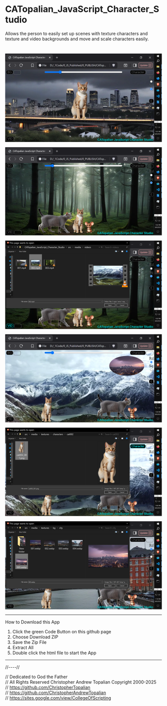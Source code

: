 # CATopalian_JavaScript_Character_Studio
Allows the person to easily set up scenes with texture characters and texture and video backgrounds and move and scale characters easily.

> #

![001](src/media/textures/screenshots/001.PNG)  

![002](src/media/textures/screenshots/002.PNG)  

![003](src/media/textures/screenshots/003.PNG)  

![004](src/media/textures/screenshots/004.PNG)  

![005](src/media/textures/screenshots/005.PNG)  

![006](src/media/textures/screenshots/006.PNG)  



---

How to Download this App
1. Click the green Code Button on this github page
2. Choose Download ZIP
3. Save the Zip File
4. Extract All
5. Double click the html file to start the App

---

//----//

// Dedicated to God the Father  
// All Rights Reserved Christopher Andrew Topalian Copyright 2000-2025  
// https://github.com/ChristopherTopalian  
// https://github.com/ChristopherAndrewTopalian  
// https://sites.google.com/view/CollegeOfScripting  


